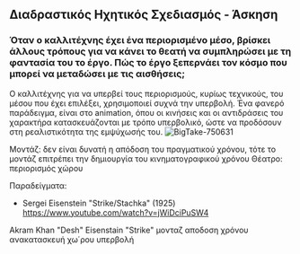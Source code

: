 ## Διαδραστικός Ηχητικός Σχεδιασμός - Άσκηση

### Όταν ο καλλιτέχνης έχει ένα περιορισμένο μέσο, βρίσκει άλλους τρόπους για να κάνει το θεατή να συμπληρώσει με τη φαντασία του το έργο. Πώς το έργο ξεπερνάει τον κόσμο που μπορεί να μεταδώσει με τις αισθήσεις;

Ο καλλιτέχνης για να υπερβεί τους περιορισμούς, κυρίως τεχνικούς, του μέσου που έχει επιλέξει, χρησιμοποιεί συχνά την υπερβολή. Ένα φανερό παράδειγμα, είναι στο animation, όπου οι κινήσεις και οι αντιδράσεις του χαρακτήρα κατασκευάζονται με τρόπο υπερβολικό, ώστε να προδόσουν στη ρεαλιστικότητα της εμψύχωσής του. 
![BigTake-750631](https://user-images.githubusercontent.com/62106353/77658581-920bd480-6f7f-11ea-82b8-7921d9f92a19.jpg)

Μοντάζ: δεν είναι δυνατή η απόδοση του πραγματικού χρόνου, τότε το μοντάζ επιτρέπει την δημιουργία του κινηματογραφικού χρόνου
Θέατρο: περιορισμός χώρου

Παραδείγματα:
- Sergei Eisenstein "Strike/Stachka" (1925)
https://www.youtube.com/watch?v=jWiDciPuSW4

Akram Khan "Desh"
Eisenstain "Strike" 
μονταζ
αποδοση χρόνου
ανακατασκευή χω΄ρου
υπερβολή
